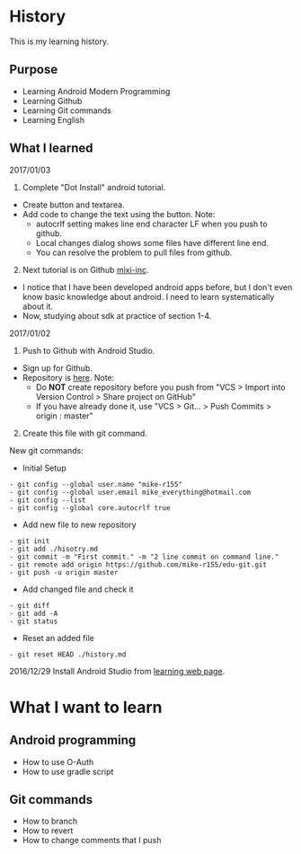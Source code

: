 # History
This is my learning history.


## Purpose
- Learning Android Modern Programming
- Learning Github
- Learning Git commands
- Learning English


## What I learned
2017/01/03
1. Complete "Dot Install" android tutorial.
 - Create button and textarea.
 - Add code to change the text using the button.
 Note:
    - autocrlf setting makes line end character LF when you push to github.
    - Local changes dialog shows some files have different line end.
    - You can resolve the problem to pull files from github.

2. Next tutorial is on Github [mixi-inc](https://github.com/mixi-inc/AndroidTraining).
 - I notice that I have been developed android apps before, but I don't even know basic knowledge about android. I need to learn systematically about it.
 - Now, studying about sdk at practice of section 1-4.

2017/01/02

1. Push to Github with Android Studio.
 - Sign up for Github.
 - Repository is [here](https://github.com/mike-r155/edu-1).
  Note:
    - Do **NOT** create repository before you push from "VCS > Import into Version Control > Share project on GitHub"
    - If you have already done it, use "VCS > Git... > Push Commits > origin : master"

2. Create this file with git command.

New git commands:

 - Initial Setup
```
- git config --global user.name "mike-r155"
- git config --global user.email mike_everything@hotmail.com
- git config --list
- git config --global core.autocrlf true
```

 - Add new file to new repository
```
- git init
- git add ./hisotry.md
- git commit -m "First commit." -m "2 line commit on command line."
- git remote add origin https://github.com/mike-r155/edu-git.git
- git push -u origin master
```

 - Add changed file and check it
```
- git diff
- git add -A
- git status
```

 - Reset an added file
```
- git reset HEAD ./history.md
```

2016/12/29 Install Android Studio from [learning web page](http://dotinstall.com/lessons/basic_android_v2).


# What I want to learn

## Android programming
- How to use O-Auth
- How to use gradle script

## Git commands
- How to branch
- How to revert
- How to change comments that I push
